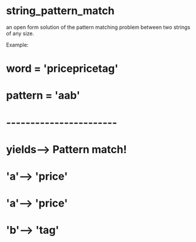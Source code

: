 # string_pattern_match
an open form solution of the pattern matching problem between two strings of any size.


Example: 
#        word = 'pricepricetag'
#        pattern = 'aab'
#       -----------------------
#  yields--> Pattern match!
#            'a'--> 'price'
#            'a'--> 'price'
#            'b'--> 'tag'
